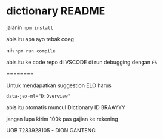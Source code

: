 # dictionary README

jalanin `npm install`

abis itu apa ayo tebak coeg






nih `npm run compile`

abis itu ke code repo di VSCODE di run debugging dengan `F5`

========

Untuk mendapatkan suggestion ELO harus 

`data-jex-ml="D:Overview"`

abis itu otomatis muncul DIctionary ID BRAAYYY


jangan lupa kirim 100k pas gajian ke rekening

UOB
7283928105 - DION GANTENG